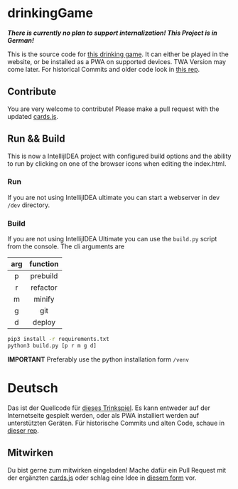 # drinkingGame
***There is currently no plan to support internalization! This Project is in German!***

This is the source code for [this drinking game](http://drinkingapp-4376b.web.app/). It can either be played in the website, or be installed as a PWA on supported devices. TWA Version may come later.
For historical Commits and older code look in [this rep](https://github.com/Sett17/drinkingGameOLD).

## Contribute
You are very welcome to contribute! Please make a pull request with the updated [cards.js](dev/assets/cards.js).

## Run && Build
This is now a IntellijIDEA project with configured build options and the ability to run by clicking on one of the browser icons when editing the index.html.
### Run
If you are not using IntellijIDEA ultimate you can start a webserver in dev `/dev` directory.
### Build
If you are not using IntellijIDEA Ultimate you can use the `build.py` script from the console.
The cli arguments are

|arg|function|
|:---:|:---:|
|p|prebuild|
|r|refactor|
|m|minify|
|g|git|
|d|deploy|

```bash
pip3 install -r requirements.txt
python3 build.py [p r m g d]
```
**IMPORTANT** Preferably use the python installation form `/venv`

# Deutsch
Das ist der Quellcode für [dieses Trinkspiel](http://drinkingapp-4376b.web.app/). Es kann entweder auf der Internetseite gespielt werden, oder als PWA installiert werden auf unterstützten Geräten.
Für historische Commits und alten Code, schaue in [dieser rep](https://github.com/Sett17/drinkingGameOLD).

## Mitwirken
Du bist gerne zum mitwirken eingeladen! Mache dafür ein Pull Request mit der ergänzten [cards.js](dev/assets/cards.js) oder schlag eine Idee in [diesem form](https://docs.google.com/forms/d/e/1FAIpQLSejdu8sNK8tI5Y3IP0LySg17WXdkxn9s_UeRKLBvFt3kKV_Vg/viewform) vor.